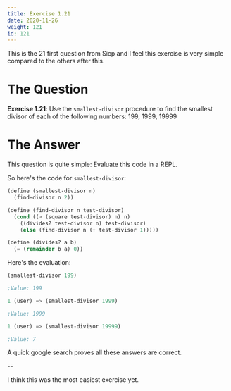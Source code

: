 ```yaml
---
title: Exercise 1.21
date: 2020-11-26
weight: 121
id: 121
---
```


This is the 21 first question from Sicp and I feel this exercise is
very simple compared to the others after this.

# The Question

**Exercise 1.21**: Use the `smallest-divisor` procedure to find the
smallest divisor of each of the following numbers: 199, 1999, 19999

# The Answer

This question is quite simple: Evaluate this code in a REPL.

So here's the code for `smallest-divisor`:

```scheme
(define (smallest-divisor n)
  (find-divisor n 2))

(define (find-divisor n test-divisor)
  (cond ((> (square test-divisor) n) n)
	((divides? test-divisor n) test-divisor)
	(else (find-divisor n (+ test-divisor 1)))))

(define (divides? a b)
  (= (remainder b a) 0))
```

Here's the evaluation:

```scheme
(smallest-divisor 199)

;Value: 199

1 (user) => (smallest-divisor 1999)

;Value: 1999

1 (user) => (smallest-divisor 19999)

;Value: 7
```

A quick google search proves all these answers are correct.

--

I think this was the most easiest exercise yet.
